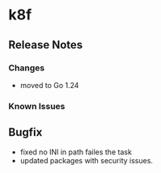 # k8f

## Release Notes

### Changes
<!-- ### Known Issues -->
- moved to Go 1.24
### Known Issues
<!-- ## Contributors -->

## Bugfix

- fixed no INI in path failes the task
- updated packages with security issues.
<!-- ## Braking changes -->